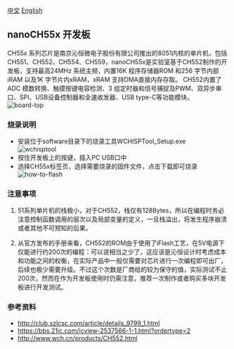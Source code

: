 [中文](./README.md) [English](./README_en.md)
## nanoCH55x 开发板
CH55x 系列芯片是南京沁恒微电子股份有限公司推出的8051内核的单片机，包括CH551、CH552、CH554、CH559，nanoCH55x是实验室基于CH552制作的开发板，支持最高24MHz 系统主频，内置16K 程序存储器ROM 和256 字节内部iRAM 以及1K 字节片内xRAM，xRAM 支持DMA直接内存存取。
CH552内置了ADC 模数转换、触摸按键电容检测、3 组定时器和信号捕捉及PWM、双异步串口、SPI、USB设备控制器和全速收发器、USB type-C等功能模块。  
![board-top](https://github.com/wuxx/nanoCH55x/blob/master/doc/board-top.png)

### 烧录说明
- 安装位于software目录下的烧录工具WCHISPTool_Setup.exe  
![wchisptool](https://github.com/wuxx/nanoCH55x/blob/master/doc/wchisptool.png)
- 按住开发板上的按键，插入PC USB口中  
- 选择CH55x标签页，选择需要烧录的固件文件，点击下载即可烧录  
![how-to-flash](https://github.com/wuxx/nanoCH55x/blob/master/doc/how-to-flash.png)

### 注意事项
1. 51系列单片机的栈极小，对于CH552，栈仅有128Bytes，所以在编程时务必注意控制函数调用的层次以及局部变量的定义，一旦栈溢出，将发生程序崩溃或者其他不可预知的后果。

1. 从官方发布的手册来看，CH552的ROM由于使用了iFlash工艺，在5V电源下仅能进行约200次的编程：可以说相当之少了，这应该是沁恒设计时考虑成本和功能之间的权衡，在实际产品中一般仅需要对芯片进行一次编程即可出厂，后续也极少需要升级。不过这个次数是厂商给的较为保守的值，实际测试不止200次，然而在作为开发板使用时仍需注意，推荐一次制作或者购买多块开发板进行开发测试。


### 参考资料
- http://club.szlcsc.com/article/details_9799_1.html
- https://bbs.21ic.com/icview-2537566-1-1.html?ordertype=2
- http://www.wch.cn/products/CH552.html

